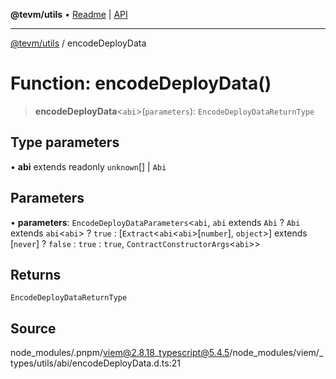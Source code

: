 **@tevm/utils** • [Readme](../README.md) \| [API](../globals.md)

***

[@tevm/utils](../README.md) / encodeDeployData

# Function: encodeDeployData()

> **encodeDeployData**\<`abi`\>(`parameters`): `EncodeDeployDataReturnType`

## Type parameters

• **abi** extends readonly `unknown`[] \| `Abi`

## Parameters

• **parameters**: `EncodeDeployDataParameters`\<`abi`, `abi` extends `Abi` ? `Abi` extends `abi`\<`abi`\> ? `true` : [`Extract`\<`abi`\<`abi`\>\[`number`\], `object`\>] extends [`never`] ? `false` : `true` : `true`, `ContractConstructorArgs`\<`abi`\>\>

## Returns

`EncodeDeployDataReturnType`

## Source

node\_modules/.pnpm/viem@2.8.18\_typescript@5.4.5/node\_modules/viem/\_types/utils/abi/encodeDeployData.d.ts:21
